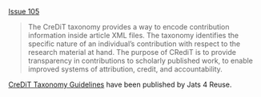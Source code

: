 [Issue 105](https://github.com/thoth-pub/thoth/issues/105)

> The CreDiT taxonomy provides a way to encode contribution information inside article XML files. The taxonomy identifies the specific nature of an individual’s contribution with respect to the research material at hand. The purpose of CRediT is to provide transparency in contributions to scholarly published work, to enable improved systems of attribution, credit, and accountability.

[CreDiT Taxonomy Guidelines](https://jats4r.org/credit-taxonomy) have been published by Jats 4 Reuse.